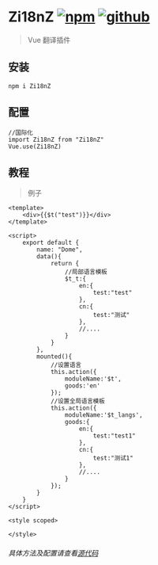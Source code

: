 # Zi18nZ [![npm](https://img.shields.io/badge/npm-Install-zys8119.svg?colorB=cb3837&style=flat-square)](https://www.npmjs.com/package/Zi18nZ)  [![github](https://img.shields.io/badge/github-<Code>-zys8119.svg?colorB=000000&style=flat-square)](https://github.com/zys8119/Zi18nZ)

>Vue 翻译插件

## 安装

```angular2html
npm i Zi18nZ
```
## 配置

```angular2html
//国际化
import Zi18nZ from "Zi18nZ"
Vue.use(Zi18nZ)
```

## 教程

>例子
```vue
<template>
    <div>{{$t("test")}}</div>
</template>

<script>
    export default {
        name: "Dome",
        data(){
            return {
                //局部语言模板
                $t_t:{
                    en:{
                        test:"test"
                    },
                    cn:{
                        test:"测试"
                    },
                    //....
                }
            }
        },
        mounted(){
            //设置语言
            this.action({
                moduleName:'$t',
                goods:'en'
            });
            //设置全局语言模板
            this.action({
                moduleName:'$t_langs',
                goods:{
                    en:{
                        test:"test1"
                    },
                    cn:{
                        test:"测试1"
                    },
                    //....
                }
            });
        }
    }
</script>

<style scoped>

</style>
```

###### 具体方法及配置请查看[源代码](https://github.com/zys8119/Zi18nZ/blob/master/index.js)